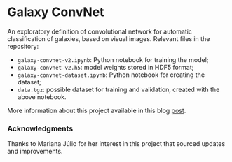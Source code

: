 
# Galaxy ConvNet

An exploratory definition of convolutional network for automatic classification
of galaxies, based on visual images. Relevant files in the repository:

* `galaxy-convnet-v2.ipynb`: Python notebook for training the model;
* `galaxy-convnet-v2.h5`: model weights stored in HDF5 format;
* `galaxy-convnet-dataset.ipynb`: Python notebook for creating the dataset;
* `data.tgz`: possible dataset for training and validation, created with the above notebook.

More information about this project available in this blog [post](https://medium.com/@nunorc/galaxies-morphology-classification-using-convolutional-neural-networks-ed5d7d82fbf).

### Acknowledgments

Thanks to Mariana Júlio for her interest in this project that sourced updates and improvements.
